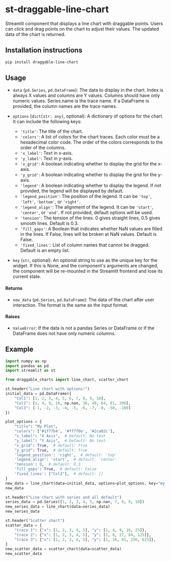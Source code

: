 # st-draggable-line-chart

Streamlit component that displays a line chart with draggable points. Users can click and drag points on the chart to adjust their values. The updated data of the chart is returned.

## Installation instructions

```sh
pip install draggable-line-chart
```


## Usage

- `data` (`pd.Series`, `pd.DataFrame`): The data to display in the chart. Index is always X values and columns are Y values. Columns should have only numeric values. Series.name is the trace name. If a DataFrame is provided, the column names are the trace names.

- `options` (`dict[str: any]`, optional): A dictionary of options for the chart. It can include the following keys:
  - `'title'`: The title of the chart.
  - `'colors'`: A list of colors for the chart traces. Each color must be a hexadecimal color code. The order of the colors corresponds to the order of the columns.
  - `'x_label'`: Text in x-axis.
  - `'y_label'`: Text in y-axis.
  - `'x_grid'`: A boolean indicating whether to display the grid for the x-axis.
  - `'y_grid'`: A boolean indicating whether to display the grid for the y-axis.
  - `'legend'`: A boolean indicating whether to display the legend. If not provided, the legend will be displayed by default.
  - `'legend_position'`: The position of the legend. It can be `'top'`, `'left'`, `'bottom'`, or `'right'`.
  - `'legend_align'`: The alignment of the legend. It can be `'start'`, `'center'`, or `'end'`.
  If not provided, default options will be used.
  - `'tension'`: The tension of the lines. 0 gives straight lines, 0.5 gives smooth lines. Default is 0.3.
  - `'fill_gaps'`: A Boolean that indicates whether NaN values are filled in the lines. If False, lines will be broken at NaN values. Default is False.
  - `'fixed_lines'`: List of column names that cannot be dragged. Default is an empty list.

- `key` (`str`, optional): An optional string to use as the unique key for the widget. If this is None, and the component's arguments are changed, the component will be re-mounted in the Streamlit frontend and lose its current state.

#### Returns

- `new_data` (`pd.Series`, `pd.DataFrame`): The data of the chart after user interaction. The format is the same as the input format.

#### Raises

- `ValueError`: If the data is not a pandas Series or DataFrame or if the DataFrame does not have only numeric columns.

## Example

```python
import numpy as np
import pandas as pd
import streamlit as st

from draggable_charts import line_chart, scatter_chart

st.header("Line chart with options!")
initial_data = pd.DataFrame({
    "Col1": [1, 2, 3, 4, 5, 6, 7, 8, 9, 10],
    "Col2": [1, 4, 9, 16, np.nan, 36, 49, 64, 81, 200],
    "Col3": [-1, -2, -3, -4, -5, -6, -7, -8, -50, -100]
})

plot_options = {
    "title": "My Plot",
    "colors": ['#1f77b4', '#ff7f0e', '#2ca02c'],
    "x_label": "X Axis",  # Default: No text
    "y_label": "Y Axis",  # Default: No text
    "x_grid": True,  # default: True
    "y_grid": True,  # default: True
    'legend_position': 'right',  # default: 'top'
    'legend_align': 'start',  # default: 'center'
    'tension': 0,  # default: 0.3
    'fill_gaps': True,  # default: False
    'fixed_lines': ["Col3"],  # default: []
}
new_data = line_chart(data=initial_data, options=plot_options, key="my_chart")
new_data

st.header("Line chart with series and all default")
series_data = pd.Series([1, 2, 3, 4, 5, np.nan, 7, 8, 9, 10])
new_series_data = line_chart(data=series_data)
new_series_data

st.header("Scatter chart")
scatter_data = {
    "trace 1": {"x": [1, 2, 3, 4, 5], "y": [1, 4, 9, 16, 25]},
    "trace 2": {"x": [1, 2, 3, 4, 5], "y": [1, 8, 27, 64, 125]},
    "trace 3": {"x": [1, 2, 3, 4, 5], "y": [1, 16, 81, 256, 625]},
}
new_scatter_data = scatter_chart(data=scatter_data)
new_scatter_data

```